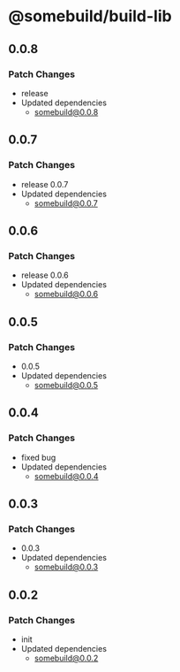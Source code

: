 # @somebuild/build-lib

## 0.0.8

### Patch Changes

- release
- Updated dependencies
  - somebuild@0.0.8

## 0.0.7

### Patch Changes

- release 0.0.7
- Updated dependencies
  - somebuild@0.0.7

## 0.0.6

### Patch Changes

- release 0.0.6
- Updated dependencies
  - somebuild@0.0.6

## 0.0.5

### Patch Changes

- 0.0.5
- Updated dependencies
  - somebuild@0.0.5

## 0.0.4

### Patch Changes

- fixed bug
- Updated dependencies
  - somebuild@0.0.4

## 0.0.3

### Patch Changes

- 0.0.3
- Updated dependencies
  - somebuild@0.0.3

## 0.0.2

### Patch Changes

- init
- Updated dependencies
  - somebuild@0.0.2
